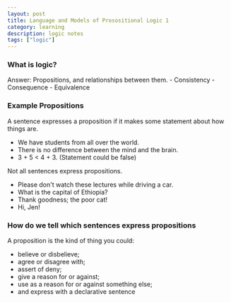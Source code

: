 ```yaml
---
layout: post
title: Language and Models of Prosositional Logic 1
category: learning
description: logic notes
tags: ["logic"]
---
```


### What is logic?

Answer: Propositions, and relationships between them.
        - Consistency
        - Consequence
        - Equivalence

### Example Propositions
A sentence expresses a proposition if it makes some statement about how things are.

- We have students from all over the world.
- There is no difference between the mind and the brain.
- 3 + 5 < 4 + 3. (Statement could be false)

Not all sentences express propositions.
- Please don't watch these lectures while driving a car.
- What is the capital of Ethiopia?
- Thank goodness; the poor cat!
- Hi, Jen!

### How do we tell which sentences express propositions

A proposition is the kind of thing you could:
- believe or disbelieve;
- agree or disagree with;
- assert of deny;
- give a reason for or against;
- use as a reason for or against something else;
- and express with a declarative sentence
